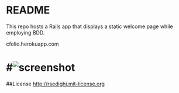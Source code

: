 README
======



This repo hosts a Rails app that displays a static welcome page while employing BDD. 

cfolio.herokuapp.com


#![screenshot](https://www.dropbox.com/s/ufpqdtev9rb1139/screenshot.png?dl=1 "screenshot")
======


##License
http://rsedighi.mit-license.org
